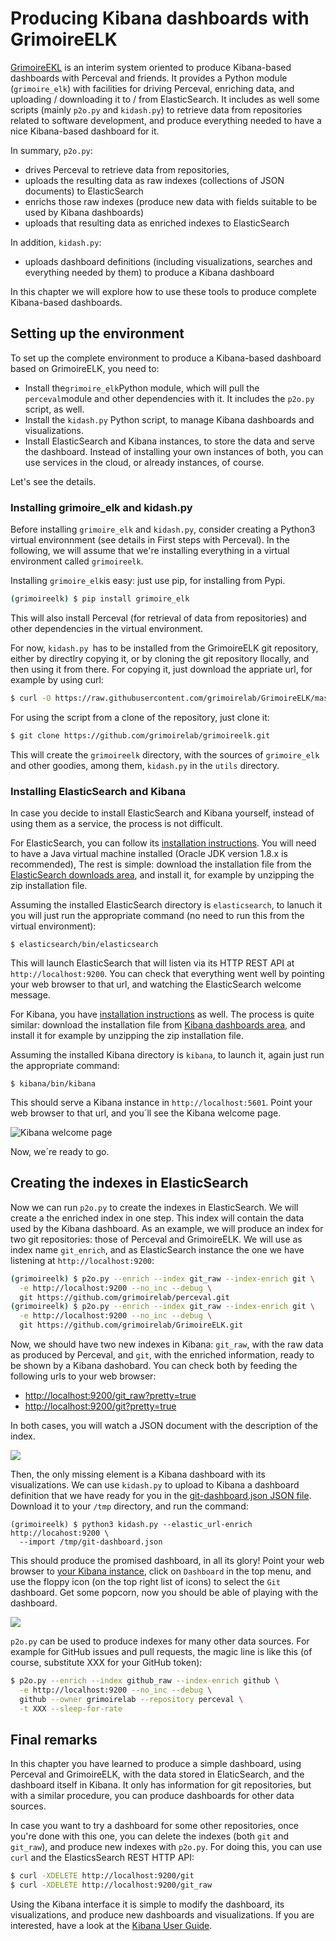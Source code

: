 # Producing Kibana dashboards with GrimoireELK

[GrimoireEKL](http://github.com/grimoirelab/GrimoireELK) is an interim system oriented to produce Kibana-based dashboards with Perceval and friends. It provides a Python module \(`grimoire_elk`\) with facilities for driving Perceval, enriching data, and uploading / downloading it to / from ElasticSearch. It includes as well some scripts \(mainly `p2o.py` and `kidash.py`\) to retrieve data from repositories related to software development, and produce everything needed to have a nice Kibana-based dashboard for it.

In summary, `p2o.py`:

* drives Perceval to retrieve data from repositories,
* uploads the resulting data as raw indexes \(collections of JSON documents\) to ElasticSearch
* enrichs those raw indexes \(produce new data with fields suitable to be used by Kibana dashboards\)
* uploads that resulting data as enriched indexes to ElasticSearch

In addition, `kidash.py`:

* uploads dashboard definitions \(including visualizations, searches and everything needed by them\) to produce a Kibana dashboard

In this chapter we will explore how to use these tools to produce complete Kibana-based dashboards.

## Setting up the environment

To set up the complete environment to produce a Kibana-based dashboard based on GrimoireELK, you need to:

* Install the`grimoire_elk`Python module, which will pull the `perceval`module and other dependencies with it. It includes the `p2o.py` script, as well.
* Install the `kidash.py` Python script, to manage Kibana dashboards and visualizations.
* Install ElasticSearch and Kibana instances, to store the data and serve the dashboard. Instead of installing your own instances of both, you can use services in the cloud, or already instances, of course.

Let's see the details.

### Installing grimoire\_elk and kidash.py

Before installing `grimoire_elk` and `kidash.py`, consider creating a Python3 virtual environnment \(see details in First steps with Perceval\). In the following, we will assume that we're installing everything in a virtual environment called `grimoireelk`.

Installing `grimoire_elk`is easy: just use pip, for installing from Pypi.

```bash
(grimoireelk) $ pip install grimoire_elk
```

This will also install Perceval \(for retrieval of data from repositories\) and other dependencies in the virtual environment.

For now, `kidash.py `has to be installed from the GrimoireELK git repository, either by directlry copying it, or by cloning the git repository llocally, and then using it from there. For copying it, just download the appriate url, for example by using curl:

```bash
$ curl -O https://raw.githubusercontent.com/grimoirelab/GrimoireELK/master/utils/kidash.py
```

For using the script from a clone of the repository, just clone it:

```bash
$ git clone https://github.com/grimoirelab/grimoireelk.git
```

This will create the `grimoireelk` directory, with the sources of `grimoire_elk` and other goodies, among them, `kidash.py` in the `utils` directory.

### Installing ElasticSearch and Kibana

In case you decide to install ElasticSearch and Kibana yourself, instead of using them as a service, the process is not difficult.

For ElasticSearch, you can follow its [installation instructions](https://www.elastic.co/guide/en/elasticsearch/reference/current/_installation.html). You will need to have a Java virtual machine installed \(Oracle JDK version 1.8.x is recommended\), The rest is simple: download the installation file from the [ElasticSearch downloads area](https://www.elastic.co/downloads/elasticsearch), and install it, for example by unzipping the zip installation file.

Assuming the installed ElasticSearch directory is `elasticsearch`, to lanuch it you will just run the appropriate command \(no need to run this from the virtual environment\):

```
$ elasticsearch/bin/elasticsearch
```

This will launch ElasticSearch that will listen via its HTTP REST API at `http://localhost:9200`. You can check that everything went well by pointing your web browser to that url, and watching the ElasticSearch welcome message.

For Kibana, you have [installation instructions](https://www.elastic.co/guide/en/kibana/current/setup.html) as well. The process is quite similar: download the installation file from [Kibana dashboards area](https://www.elastic.co/downloads/kibana), and install it for example by unzipping the zip installation file.

Assuming the installed Kibana directory is `kibana`, to launch it, again just run the appropriate command:

```
$ kibana/bin/kibana
```

This should serve a Kibana instance in `http://localhost:5601`. Point your web browser to that url, and you´ll see the Kibana welcome page.

![Kibana welcome page](kibana_welcome.png)

Now, we´re ready to go.

## Creating the indexes in ElasticSearch

Now we can run `p2o.py` to create the indexes in ElasticSearch. We will create a the enriched index in one step. This index will contain the data used by the Kibana dashboard. As an example, we will produce an index for two git repositories: those of Perceval and GrimoireELK. We will use as index name `git_enrich`, and as ElasticSearch instance the one we have listening at `http://localhost:9200`:

```bash
(grimoireelk) $ p2o.py --enrich --index git_raw --index-enrich git \
  -e http://localhost:9200 --no_inc --debug \
  git https://github.com/grimoirelab/perceval.git
(grimoireelk) $ p2o.py --enrich --index git_raw --index-enrich git \
  -e http://localhost:9200 --no_inc --debug \
  git https://github.com/grimoirelab/GrimoireELK.git
```

Now, we should have two new indexes in Kibana: `git_raw`, with the raw data as produced by Perceval, and `git`, with the enriched information, ready to be shown by a Kibana dashobard. You can check both by feeding the following urls to your web browser:

* [http://localhost:9200/git\_raw?pretty=true](http://localhost:9200/git_raw?pretty=true)
* [http://localhost:9200/git?pretty=true](http://localhost:9200/git?pretty=true)

In both cases, you will watch a JSON document with the description of the index.

![](elasticsearch-index.png)

Then, the only missing element is a Kibana dashboard with its visualizations. We can use `kidash.py` to upload to Kibana a dashboard definition that we have ready for you in the [git-dashboard.json JSON file](https://raw.githubusercontent.com/jgbarah/GrimoireLab-training/master/grimoireelk/dashboards/git-dashboard.json). Download it to your `/tmp` directory, and run the command:

```
(grimoireelk) $ python3 kidash.py --elastic_url-enrich http://locahost:9200 \
  --import /tmp/git-dashboard.json
```

This should produce the promised dashboard, in all its glory! Point your web browser to [your Kibana instance](http://localhost:5601/), click on `Dashboard` in the top menu, and use the floppy icon \(on the top right list of icons\) to select the `Git` dashboard. Get some popcorn, now you should be able of playing with the dashboard.

![](kibana-dashboard.png)

`p2o.py` can be used to produce indexes for many other data sources. For example for GitHub issues and pull requests, the magic line is like this \(of course, substitute XXX for your GitHub token\):

```bash
$ p2o.py --enrich --index github_raw --index-enrich github \
  -e http://localhost:9200 --no_inc --debug \
  github --owner grimoirelab --repository perceval \
  -t XXX --sleep-for-rate
```

## Final remarks

In this chapter you have learned to produce a simple dashboard, using Perceval and GrimoireELK, with the data stored in ElaticSearch, and the dashboard itself in Kibana. It only has information for git repositories, but with a similar procedure, you can produce dashboards for other data sources.

In case you want to try a dashboard for some other repositories, once you're done with this one, you can delete the indexes \(both `git` and `git_raw`\), and produce new indexes with `p2o.py`. For doing this, you can use `curl` and the ElasticsSearch REST HTTP API:

```bash
$ curl -XDELETE http://localhost:9200/git
$ curl -XDELETE http://localhost:9200/git_raw
```

Using the Kibana interface it is simple to modify the dashboard, its visualizations, and produce new dashboards and visualizations. If you are interested, have a look at the [Kibana User Guide](https://www.elastic.co/guide/en/kibana/current/).

